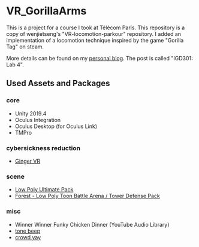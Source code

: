 # VR_GorillaArms

This is a project for a course I took at Télécom Paris. This repository is a copy of wenjietseng's "VR-locomotion-parkour" repository. I added an implementation of a locomotion technique inspired by the game "Gorilla Tag" on steam.
 
More details can be found on my [personal blog](https://yassinemankai.netlify.app/). The post is called "IGD301: Lab 4".

## Used Assets and Packages
### core
- Unity 2019.4
- Oculus Integration
- Oculus Desktop (for Oculus Link)
- TMPro
### cybersickness reduction
- [Ginger VR](https://github.com/angsamuel/GingerVR)
### scene
- [Low Poly Ultimate Pack](https://assetstore.unity.com/packages/3d/props/low-poly-ultimate-pack-54733)
- [Forest - Low Poly Toon Battle Arena / Tower Defense Pack](https://assetstore.unity.com/packages/3d/environments/forest-low-poly-toon-battle-arena-tower-defense-pack-100080)
### misc
- Winner Winner Funky Chicken Dinner (YouTube Audio Library)
- [tone beep](https://freesound.org/people/pan14/sounds/263133/)
- [crowd yay](https://freesound.org/people/mlteenie/sounds/169233/)

